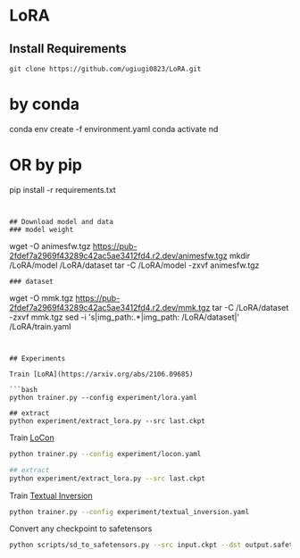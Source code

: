 # LoRA



## Install Requirements
```
git clone https://github.com/ugiugi0823/LoRA.git
```


# by conda
conda env create -f environment.yaml
conda activate nd

# OR by pip
pip install -r requirements.txt
```


## Download model and data
### model weight
```
wget -O animesfw.tgz https://pub-2fdef7a2969f43289c42ac5ae3412fd4.r2.dev/animesfw.tgz
mkdir <your home dir>/LoRA/model <your home dir>/LoRA/dataset
tar -C <your home dir>/LoRA/model -zxvf animesfw.tgz
```
### dataset
```
wget -O mmk.tgz https://pub-2fdef7a2969f43289c42ac5ae3412fd4.r2.dev/mmk.tgz
tar -C <your home dir>/LoRA/dataset -zxvf mmk.tgz
sed -i 's|img_path:.*|img_path: <your home dir>/LoRA/dataset|' <your home dir>/LoRA/train.yaml
```


## Experiments

Train [LoRA](https://arxiv.org/abs/2106.09685)

```bash
python trainer.py --config experiment/lora.yaml

## extract 
python experiment/extract_lora.py --src last.ckpt
```

Train [LoCon](https://github.com/KohakuBlueleaf/LoCon)

```bash
python trainer.py --config experiment/locon.yaml

## extract 
python experiment/extract_lora.py --src last.ckpt
```

Train [Textual Inversion](https://textual-inversion.github.io)

```bash
python trainer.py --config experiment/textual_inversion.yaml
```

Convert any checkpoint to safetensors
```bash
python scripts/sd_to_safetensors.py --src input.ckpt --dst output.safetensors
```
